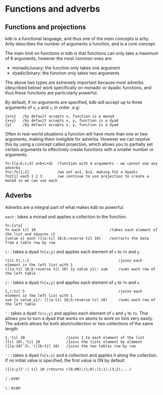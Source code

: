 # Functions and adverbs

## Functions and projections
kdb is a functional language, and thus one of the main concepts is arity.  Arity describes the number of arguments a function, and is a core concept.  

The main limit on functions in kdb is that functions can only take a maximum of 8 arguments, however the most common ones are:
- monadic/unary: the function only takes one argument
- dyadic/binary: the function only takes two arguments

The above two types are extremely important because most adverbs (described below) work specifically on monadic or dyadic functions, and thus these functions are particularly powerful.

By default, if no arguments are specified, kdb will accept up to three arguments of `x`, `y` and `z`, in order .e.g:
```
{x+x}   /by default accepts x, function is a monad
{x+y}   /by default accepts x, y, function is a dyad
{y}     /by default accepts x, y, function is a dyad
```

Often in real-world situations a function will have more than one or two arguments, making them ineligible for adverbs.  However we can resolve this by using a concept called projection, which allows you to partially set certain arguments to effectively create functions with a smaller number or arguments.
```
fn:{[a;b;c;d] a+b+c+d}  /function with 4 arguments - we cannot use any adverbs
fn2:fn[1;2]             /we set a=1, b=2, making fn2 a dyadic
fn2[1] each 1 2 3       /we continue to use projection to create a monad so we can use each
```

## Adverbs
Adverbs are a integral part of what makes kdb so powerful.  

`each`
: takes a monad and applies a collection to the function.
```
fn:{x*x}
fn each til 10                                  /takes each element of the list and squares it
{value x} each ([]a:til 10;b:reverse til 10)    /extracts the data from a table row by row
```

`\:`
: takes a dyad `fn[x;y]` and applies each element of `x` to `fn` and `y`. 
```
(til 5),\:1                                         /joins each element in the left list with 1
([]a:til 10;b:reverse til 10) {y value x}\: sum     /sums each row of the left table
```

`/:`
: takes a dyad `fn[x;y]` and applies each element of `y` to `fn` and `x`.
```
1,/:til 5                                           /joins each element in the left list with 1
sum {x value y}/: ([]a:til 10;b:reverse til 10)     /sums each row of the left table
```

`'`
: takes a dyad `fn[x;y]` and applies each element of `x` and `y` to `fn`.  This allows you to turn a dyad that works on atoms to work on lists very easily.  The adverb allows for both atom/collection or two collections of the same length
```
1,'til 10                   /joins 1 to each element of the list
(til 10),'til 10            /joins the lists element by element
([]a:10?`3),'([]b:til 10)   /joins the two tables row by row
```

`':`
: takes a dyad `fn[x;y]` and a collection and applies it along the collection.  If no initial value is specified, the first value is 0N by default
```
({(x;y)}':) til 10 /returns ((0;0N);(1;0);(2;1);(3;2);...)
```

`/`
: over

`\`
: scan
